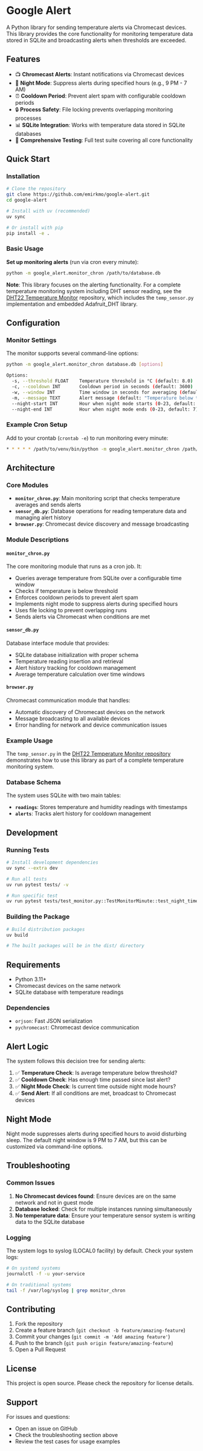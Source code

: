 # Google Alert

A Python library for sending temperature alerts via Chromecast devices. This library provides the core functionality for monitoring temperature data stored in SQLite and broadcasting alerts when thresholds are exceeded.

## Features

- 📺 **Chromecast Alerts**: Instant notifications via Chromecast devices
- 🌙 **Night Mode**: Suppress alerts during specified hours (e.g., 9 PM - 7 AM)
- ⏰ **Cooldown Period**: Prevent alert spam with configurable cooldown periods
- 🔒 **Process Safety**: File locking prevents overlapping monitoring processes
- 📊 **SQLite Integration**: Works with temperature data stored in SQLite databases
- 🧪 **Comprehensive Testing**: Full test suite covering all core functionality

## Quick Start

### Installation

```bash
# Clone the repository
git clone https://github.com/emirkmo/google-alert.git
cd google-alert

# Install with uv (recommended)
uv sync

# Or install with pip
pip install -e .
```

### Basic Usage

**Set up monitoring alerts** (run via cron every minute):
```bash
python -m google_alert.monitor_chron /path/to/database.db
```

**Note**: This library focuses on the alerting functionality. For a complete temperature monitoring system including DHT sensor reading, see the [DHT22 Temperature Monitor](https://github.com/emirkmo/dht22_temp_monitor_google_alert/) repository, which includes the `temp_sensor.py` implementation and embedded Adafruit_DHT library.

## Configuration

### Monitor Settings

The monitor supports several command-line options:

```bash
python -m google_alert.monitor_chron database.db [options]

Options:
  -s, --threshold FLOAT    Temperature threshold in °C (default: 8.0)
  -c, --cooldown INT       Cooldown period in seconds (default: 3600)
  -w, --window INT         Time window in seconds for averaging (default: 60)
  -m, --message TEXT       Alert message (default: "Temperature below threshold")
  --night-start INT        Hour when night mode starts (0-23, default: 21)
  --night-end INT          Hour when night mode ends (0-23, default: 7)
```

### Example Cron Setup

Add to your crontab (`crontab -e`) to run monitoring every minute:

```bash
* * * * * /path/to/venv/bin/python -m google_alert.monitor_chron /path/to/database.db
```

## Architecture

### Core Modules

- **`monitor_chron.py`**: Main monitoring script that checks temperature averages and sends alerts
- **`sensor_db.py`**: Database operations for reading temperature data and managing alert history
- **`browser.py`**: Chromecast device discovery and message broadcasting

### Module Descriptions

#### `monitor_chron.py`
The core monitoring module that runs as a cron job. It:
- Queries average temperature from SQLite over a configurable time window
- Checks if temperature is below threshold
- Enforces cooldown periods to prevent alert spam
- Implements night mode to suppress alerts during specified hours
- Uses file locking to prevent overlapping runs
- Sends alerts via Chromecast when conditions are met

#### `sensor_db.py`
Database interface module that provides:
- SQLite database initialization with proper schema
- Temperature reading insertion and retrieval
- Alert history tracking for cooldown management
- Average temperature calculation over time windows

#### `browser.py`
Chromecast communication module that handles:
- Automatic discovery of Chromecast devices on the network
- Message broadcasting to all available devices
- Error handling for network and device communication issues

### Example Usage

The `temp_sensor.py` in the [DHT22 Temperature Monitor repository](https://github.com/emirkmo/dht22_temp_monitor_google_alert/) demonstrates how to use this library as part of a complete temperature monitoring system.

### Database Schema

The system uses SQLite with two main tables:

- **`readings`**: Stores temperature and humidity readings with timestamps
- **`alerts`**: Tracks alert history for cooldown management

## Development

### Running Tests

```bash
# Install development dependencies
uv sync --extra dev

# Run all tests
uv run pytest tests/ -v

# Run specific test
uv run pytest tests/test_monitor.py::TestMonitorMinute::test_night_time_alert_silencing -v
```

### Building the Package

```bash
# Build distribution packages
uv build

# The built packages will be in the dist/ directory
```

## Requirements

- Python 3.11+
- Chromecast devices on the same network
- SQLite database with temperature readings

### Dependencies

- `orjson`: Fast JSON serialization
- `pychromecast`: Chromecast device communication

## Alert Logic

The system follows this decision tree for sending alerts:

1. ✅ **Temperature Check**: Is average temperature below threshold?
2. ✅ **Cooldown Check**: Has enough time passed since last alert?
3. ✅ **Night Mode Check**: Is current time outside night mode hours?
4. ✅ **Send Alert**: If all conditions are met, broadcast to Chromecast devices

## Night Mode

Night mode suppresses alerts during specified hours to avoid disturbing sleep. The default night window is 9 PM to 7 AM, but this can be customized via command-line options.

## Troubleshooting

### Common Issues

1. **No Chromecast devices found**: Ensure devices are on the same network and not in guest mode
2. **Database locked**: Check for multiple instances running simultaneously
3. **No temperature data**: Ensure your temperature sensor system is writing data to the SQLite database

### Logging

The system logs to syslog (LOCAL0 facility) by default. Check your system logs:

```bash
# On systemd systems
journalctl -f -u your-service

# On traditional systems
tail -f /var/log/syslog | grep monitor_chron
```

## Contributing

1. Fork the repository
2. Create a feature branch (`git checkout -b feature/amazing-feature`)
3. Commit your changes (`git commit -m 'Add amazing feature'`)
4. Push to the branch (`git push origin feature/amazing-feature`)
5. Open a Pull Request

## License

This project is open source. Please check the repository for license details.

## Support

For issues and questions:
- Open an issue on GitHub
- Check the troubleshooting section above
- Review the test cases for usage examples
